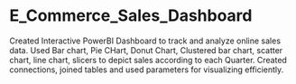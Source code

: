 # E_Commerce_Sales_Dashboard
Created Interactive PowerBI Dashboard to track and analyze online sales data.
Used Bar chart, Pie CHart, Donut Chart, Clustered bar chart, scatter chart, line chart, slicers to depict sales according to each Quarter.
Created connections, joined tables and used parameters for visualizing efficiently.
